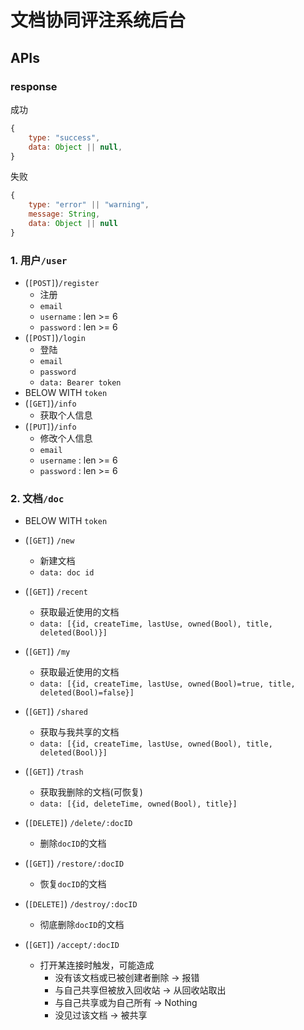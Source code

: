 # 文档协同评注系统后台

## APIs

### response

成功

```js
{
    type: "success",
    data: Object || null,
}
```

失败

```js
{
    type: "error" || "warning",
    message: String,
    data: Object || null
}
```

### 1. 用户`/user`

- (`[POST]`)`/register`
  - 注册
  - `email`
  - `username` : len >= 6
  - `password` : len >= 6
- (`[POST]`)`/login`
  - 登陆
  - `email`
  - `password`
  - `data: Bearer token`
- BELOW WITH `token`
- (`[GET]`)`/info`
  - 获取个人信息
- (`[PUT]`)`/info`
  - 修改个人信息
  - `email`
  - `username` : len >= 6
  - `password` : len >= 6

### 2. 文档`/doc`

- BELOW WITH `token`
- (`[GET]`) `/new`
  - 新建文档
  - `data: doc id`
- (`[GET]`) `/recent`
  - 获取最近使用的文档
  - `data: [{id, createTime, lastUse, owned(Bool), title, deleted(Bool)}]`
- (`[GET]`) `/my`
  - 获取最近使用的文档
  - `data: [{id, createTime, lastUse, owned(Bool)=true, title, deleted(Bool)=false}]`
- (`[GET]`) `/shared`
  - 获取与我共享的文档
  - `data: [{id, createTime, lastUse, owned(Bool), title, deleted(Bool)}]`
- (`[GET]`) `/trash`
  - 获取我删除的文档(可恢复)
  - `data: [{id, deleteTime, owned(Bool), title}]`
- (`[DELETE]`) `/delete/:docID`
  - 删除`docID`的文档
- (`[GET]`) `/restore/:docID`
  - 恢复`docID`的文档
- (`[DELETE]`) `/destroy/:docID`
  - 彻底删除`docID`的文档

- (`[GET]`) `/accept/:docID`
  - 打开某连接时触发，可能造成
    - 没有该文档或已被创建者删除 -> 报错
    - 与自己共享但被放入回收站 -> 从回收站取出
    - 与自己共享或为自己所有 -> Nothing
    - 没见过该文档 -> 被共享
